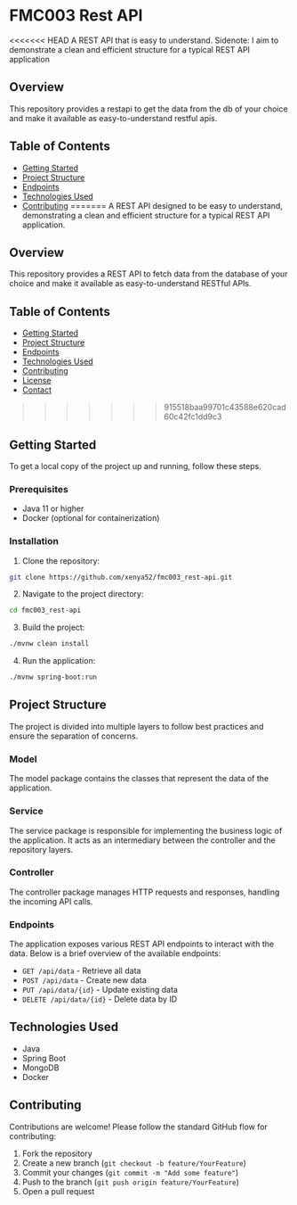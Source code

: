 # FMC003 Rest API

<<<<<<< HEAD
A REST API that is easy to understand.
Sidenote: I aim to demonstrate a clean and efficient structure for a typical REST API application

Overview
---------------
This repository provides a restapi to get the data from the db of your choice and make it available as easy-to-understand restful apis.

Table of Contents
---------------
- [Getting Started](#Getting-Started)
- [Project Structure](#Project-Structure)
- [Endpoints](#Endpoints)
- [Technologies Used](#Technologies-Used)
- [Contributing](#Contributing)
=======
A REST API designed to be easy to understand, demonstrating a clean and efficient structure for a typical REST API application.

Overview
---------

This repository provides a REST API to fetch data from the database of your choice and make it available as easy-to-understand RESTful APIs.

Table of Contents
---------

- [Getting Started](Getting-Started)
- [Project Structure](Project-Structure)
- [Endpoints](Endpoints)
- [Technologies Used](Technologies-Used)
- [Contributing](Contributing)
- [License](License)
- [Contact](Contact)
>>>>>>> 915518baa99701c43588e620cad60c42fc1dd9c3

Getting Started
---------

To get a local copy of the project up and running, follow these steps.

### Prerequisites

- Java 11 or higher
- Docker (optional for containerization)

### Installation

1. Clone the repository:
``` bash
git clone https://github.com/xenya52/fmc003_rest-api.git
```
2. Navigate to the project directory:
``` bash
cd fmc003_rest-api
```
3. Build the project:
``` bash
./mvnw clean install
```
4. Run the application:
```bash
./mvnw spring-boot:run
```

Project Structure
---------

The project is divided into multiple layers to follow best practices and ensure the separation of concerns.

### Model

The model package contains the classes that represent the data of the application.

### Service

The service package is responsible for implementing the business logic of the application. It acts as an intermediary between the controller and the repository layers.

### Controller
The controller package manages HTTP requests and responses, handling the incoming API calls.

### Endpoints
The application exposes various REST API endpoints to interact with the data. Below is a brief overview of the available endpoints:

- ```GET /api/data``` - Retrieve all data
- ```POST /api/data``` - Create new data
- ```PUT /api/data/{id}``` - Update existing data
- ```DELETE /api/data/{id}``` - Delete data by ID

Technologies Used
---------

- Java
- Spring Boot
- MongoDB
- Docker

Contributing
---------

Contributions are welcome! Please follow the standard GitHub flow for contributing:

1. Fork the repository
2. Create a new branch (```git checkout -b feature/YourFeature```)
3. Commit your changes (```git commit -m "Add some feature"```)
4. Push to the branch (```git push origin feature/YourFeature```)
5. Open a pull request

